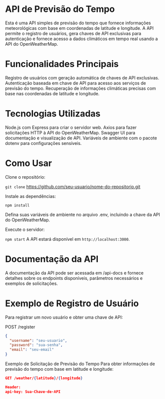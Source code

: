 # API de Previsão do Tempo

Esta é uma API simples de previsão do tempo que fornece informações meteorológicas com base em coordenadas de latitude e longitude. A API permite o registro de usuários, gera chaves de API exclusivas para autenticação e fornece acesso a dados climáticos em tempo real usando a API do OpenWeatherMap.

# Funcionalidades Principais

Registro de usuários com geração automática de chaves de API exclusivas.
Autenticação baseada em chave de API para acesso aos serviços de previsão do tempo.
Recuperação de informações climáticas precisas com base nas coordenadas de latitude e longitude.

# Tecnologias Utilizadas

Node.js com Express para criar o servidor web.
Axios para fazer solicitações HTTP à API do OpenWeatherMap.
Swagger UI para documentação e visualização de API.
Variáveis de ambiente com o pacote dotenv para configurações sensíveis.

# Como Usar
Clone o repositório:

```git clone``` https://github.com/seu-usuario/nome-do-repositorio.git

Instale as dependências:

```npm install```

Defina suas variáveis de ambiente no arquivo .env, incluindo a chave da API do OpenWeatherMap.

Execute o servidor:


```npm start```
A API estará disponível em ```http://localhost:3000```.

# Documentação da API

A documentação da API pode ser acessada em /api-docs e fornece detalhes sobre os endpoints disponíveis, parâmetros necessários e exemplos de solicitações.

# Exemplo de Registro de Usuário

Para registrar um novo usuário e obter uma chave de API:

POST /register

```json
{
  "username": "seu-usuario",
  "password": "sua-senha",
  "email": "seu-email"
}
```
Exemplo de Solicitação de Previsão do Tempo
Para obter informações de previsão do tempo com base em latitude e longitude:

```json
GET /weather/{latitude}/{longitude}

Header:
api-key: Sua-Chave-de-API
```
